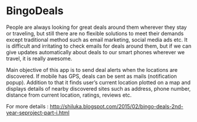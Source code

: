 # BingoDeals
People are always looking for great deals around them wherever they stay or traveling, but still there are no flexible solutions to meet their demands except traditional method such as email marketing, social media ads etc. It is difficult and irritating to check emails for deals around them, but if we can give updates automatically about deals to our smart phones wherever we travel, it is
really awesome.

Main objective of this app is to send deal alerts when the locations are discovered. If mobile has GPS, deals can be sent as mails (notification popup). Addition to that it finds user’s current location plotted on a map and displays details of nearby discovered sites such as address, phone number, distance from current location, ratings, reviews etc.

For more details : http://shiluka.blogspot.com/2015/02/bingo-deals-2nd-year-seproject-part-i.html
